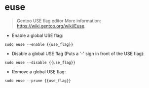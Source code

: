 # euse

> Gentoo USE flag editor
> More information: <https://wiki.gentoo.org/wiki/Euse>.

- Enable a global USE flag:

`sudo euse --enable {{use_flag}}`

- Disable a global USE flag (Puts a '-' sign in front of the USE flag):

`sudo euse --disable {{use_flag}}`

- Remove a global USE flag:

`sudo euse --prune {{use_flag}}`
